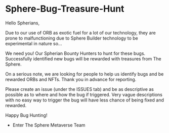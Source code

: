 # Sphere-Bug-Treasure-Hunt

Hello Spherians,

Due to our use of ORB as exotic fuel for a lot of our technology, they are prone to malfunctioning due to Sphere Builder technology to be experimental in nature so...

We need you! Our Spherian Bounty Hunters to hunt for these bugs. Successfully identified new bugs will be rewarded with treasures from The Sphere.

On a serious note, we are looking for people to help us identify bugs and be rewarded ORBs and NFTs. Thank you in advance for reporting.

Please create an issue (under the ISSUES tab) and be as descriptive as possible as to where and how the bug if triggered. Very vague descriptions with no easy way to trigger the bug will have less chance of being fixed and rewarded.

Happy Bug Hunting!

- Enter The Sphere Metaverse Team

